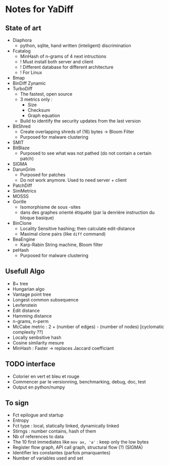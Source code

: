 # Notes for YaDiff


## State of art

* Diaphora
    * python, sqlite, hand written (inteligent) discrimination
* Fcatalog
    * MinHash of n-grams of 4 next intructions
    * ! Must install both server and client
    * ! Different database for different architecture
    * ! For Linux
* Bmap
* BinDiff Zynamic
* TurboDiff
    * The fastest, open source
    * 3 metrics only :
        * Size
        * Checksum
        * Graph equation
    * Build to identify the security updates from the last version
* BitShred
    * Create overlapping shreds of (16) bytes -> Bloom Filter
    * Purposed for malware clustering
* SMIT
* BitBlaze
    * Purposed to see what was not pathed (do not contain a certain patch)
* SIGMA
* DarunGrim
    * Purposed for patches
    * Do not work anymore. Used to need server + client
* PatchDiff
* SimMetrics
* MOSSS
* Gorille
    * Isomorphisme de sous -sites
    * dans des graphes orienté étiquété (par la denrière instruction du bloque basique)
* BinClone
    * Locality Sensitive hashing; then calculate edit-distance
    * Maximal clone pairs (like `diff` command)
* BeaEngine
    * Karp-Rabin String machine, Bloom filter
* peHash
    * Purposed for malware clustering


## Usefull Algo

* B+ tree
* Hungarian algo
* Vantage point tree
* Longest common subsequence
* Levfenstein
* Edit distance
* Hamming distance
* n-grams, n-perm
* McCabe metric : 2 + (number of edges) - (number of nodes) [cyclomatic complexity ??]
* Locally senbsitive hash
* Cosine similarity mesure
* MinHash : Faster -> replaces Jaccard coefficiant



## TODO interface

* Colorier en vert et bleu et rouge
* Commencer par le versionning, benchmarking, debug, doc, test
* Output en python/numpy


## To sign

* Fct epilogue and startup
* Entropy
* Fct type : local, statically linked, dynamically linked
* Stirngs : number contains, hash of them
* Nb of references to data
* The 10 first immediates like `mov ax, 'a'` : keep only the low bytes
* Register flow graph, API call graph, structural flow (?) (SIGMA)
* Identifier les constantes (parfois pmarquantes)
* Number of variables used and set
